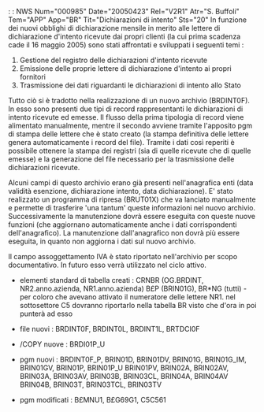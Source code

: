 :  : NWS Num="000985" Date="20050423" Rel="V2R1" Atr="S. Buffoli" Tem="APP" App="BR" Tit="Dichiarazioni di intento" Sts="20"
In funzione dei nuovi obblighi di dichiarazione mensile in merito alle lettere di dichiarazione d'intento ricevute dai propri clienti (la cui prima scadenza cade il 16 maggio 2005) sono stati affrontati e sviluppati i seguenti temi : 

1) Gestione del registro delle dichiarazioni d'intento ricevute
2) Emissione delle proprie lettere di dichiarazione d'intento ai propri fornitori
3) Trasmissione dei dati riguardanti le dichiarazioni di intento allo Stato

Tutto ciò si è tradotto nella realizzazione di un nuovo archivio (BRDINT0F). In esso sono presenti
due tipi di record rappresentanti le dichiarazioni di intento ricevute ed emesse. Il flusso della prima tipologia di record viene alimentato manualmente, mentre il secondo avviene tramite l'apposito pgm di stampa delle lettere che è stato creato (la stampa definitiva delle lettere genera automaticamente i record del file). Tramite i dati così reperiti è possibile ottenere la stampa dei registri (sia di quelle ricevute che di quelle emesse) e la generazione del
file necessario per la trasmissione delle dichiarazioni ricevute.

Alcuni campi di questo archivio erano già presenti nell'anagrafica enti (data validità esenzione, dichiarazione intento, data dichiarazione).
E' stato realizzato un programma di ripresa (BRUT01X) che va lanciato manualmente e permette di trasferire 'una tantum' queste informazioni nel nuovo archivio.
Successivamente la manutenzione dovrà essere eseguita con queste nuove funzioni (che aggiornano automaticamente anche i dati corrispondenti dell'anagrafico).
La manutenzione dall'anagrafico non dovrà più essere eseguita, in quanto non aggiorna i dati sul nuovo archivio.

Il campo assoggettamento IVA è stato riportato nell'archivio per scopo documentativo.
In futuro esso verrà utilizzato nel ciclo attivo.

* elementi standard di tabella creati :  CRNBR (OG.BRDINT, NR2.anno.azienda, NR1.anno.azienda) B£P (BRIN01G), BR*NG (tutti) - per coloro che avevano attivato il numeratore delle lettere NR1.
nel sottosettore C5 dovranno riportarlo nella tabella BR visto che d'ora in poi punterà ad esso 
* file nuovi :  BRDINT0F, BRDINT0L, BRDINT1L, BRTDCI0F

* /COPY nuove :  BRDI01P_U

* pgm nuovi :  BRDINT0F_P, BRIN01D, BRIN01DV, BRIN01G, BRIN01G_IM, BRIN01GV, BRIN01P, BRIN01P_U BRIN01PV, BRIN02A, BRIN02AV, BRIN03A, BRIN03AV, BRIN03B, BRIN03CL, BRIN04A, BRIN04AV BRIN04B, BRIN03T, BRIN03TCL, BRIN03TV

* pgm modificati :  B£MNU1, B£G69G1, C5C561
